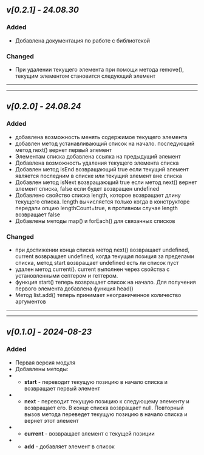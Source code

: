 ## ***v[0.2.1] - 24.08.30***

### Added
- Добавлена документация по работе с библиотекой
  
### Changed
- При удалении текущего элемента при помощи метода remove(), текущим элементом становится следующий элемент

___
___


## ***v[0.2.0] - 24.08.24***

### Added
- добавлена возможность менять содержимое текущего элемента
- добавлен метод устанавливающий список на начало. последующий метод next() вернет первый элемент
- Элементам списка добавлена ссылка на предыдущий элемент
- Добавлена возможность удаления текущего элемента списка
- Добавлен метод isEnd возвращающий true если текущий элемент является последним в списке или текущий элемент вне списка
- Добавлен метод isNext возвращающий true если метод next() вернет элемент списка, false если будет возвращен undefined
- Добавлено свойство списка length, которое возвращает длину текущего списка. length вычисляется только когда в конструкторе передали опцию lengthCount=true, в противном случае length возвращает false
- Добавлены методы map() и forEach() для связанных списков

### Changed
- при достижении конца списка метод next() возвращает undefined, current возвращает undefined, когда текущая позиция за пределами списка, метод start возвращает undefined есть ли список пуст
- удален метод current(). current выполнен через свойства с установленными септером и геттером.
- функция start() теперь возвращает список на начало. Для получения первого элемента добавлена функция head()
- Метод list.add() теперь принимает неограниченное количество аргументов

___
___


## ***v[0.1.0] - 2024-08-23***

### Added
- Первая версия модуля
- Добавлены методы:
- - **start** - переводит текущую позицию в начало списка и возвращает первый элемент
- - **next** - переводит текущую позицию к следующему элементу и возвращает его. В конце списка возвращает null. Повторный вызов метода переведет текущую позицию в начало списка и вернет этот элемент
- - **current** - возвращает элемент с текущей позиции
- - **add** - добавляет элемент в список